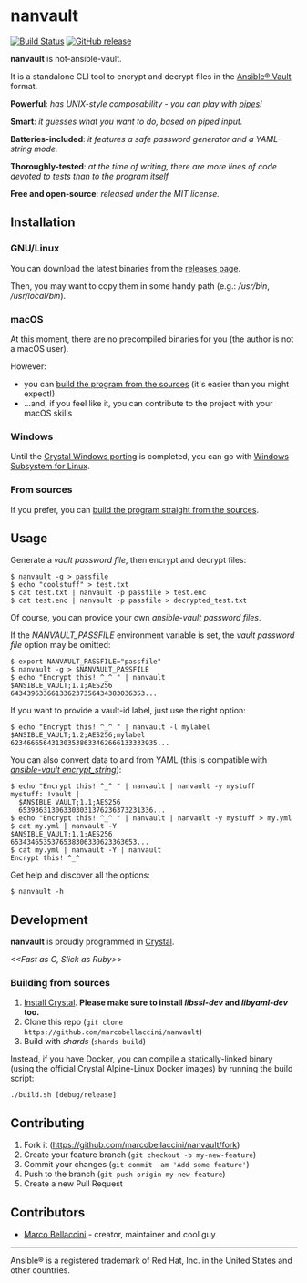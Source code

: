 # nanvault

[![Build Status](https://travis-ci.org/marcobellaccini/nanvault.svg?branch=master)](https://travis-ci.org/marcobellaccini/nanvault)
[![GitHub release](https://img.shields.io/github/release/marcobellaccini/nanvault.svg)](https://github.com/marcobellaccini/nanvault/releases)

**nanvault** is not-ansible-vault.

It is a standalone CLI tool to encrypt and decrypt files in the [Ansible® Vault](https://docs.ansible.com/ansible/latest/user_guide/vault.html) format.

**Powerful**: *has UNIX-style composability - you can play with [pipes](https://en.wikipedia.org/wiki/Pipeline_(Unix))!*

**Smart**: *it guesses what you want to do, based on piped input.*

**Batteries-included**: *it features a safe password generator and a YAML-string mode.*

**Thoroughly-tested**: *at the time of writing, there are more lines of code devoted to tests than to the program itself.*

**Free and open-source**: *released under the MIT license.*

## Installation

### GNU/Linux

You can download the latest binaries from the [releases page](https://github.com/marcobellaccini/nanvault/releases).

Then, you may want to copy them in some handy path (e.g.: */usr/bin*, */usr/local/bin*).

### macOS

At this moment, there are no precompiled binaries for you (the author is not a macOS user).

However:
- you can [build the program from the sources](#Building-from-sources) (it's easier than you might expect!)
- ...and, if you feel like it, you can contribute to the project with your macOS skills

### Windows

Until the [Crystal Windows porting](https://github.com/crystal-lang/crystal/wiki/Porting-to-Windows) is completed,
you can go with [Windows Subsystem for Linux](https://docs.microsoft.com/en-us/windows/wsl/install-win10).

### From sources

If you prefer, you can [build the program straight from the sources](#Building-from-sources).

## Usage

Generate a *vault password file*, then encrypt and decrypt files:
```
$ nanvault -g > passfile
$ echo "coolstuff" > test.txt
$ cat test.txt | nanvault -p passfile > test.enc
$ cat test.enc | nanvault -p passfile > decrypted_test.txt

```

Of course, you can provide your own *ansible-vault password files*.

If the *NANVAULT_PASSFILE* environment variable is set, the *vault password file* option may be omitted:
```
$ export NANVAULT_PASSFILE="passfile"
$ nanvault -g > $NANVAULT_PASSFILE
$ echo "Encrypt this! ^_^ " | nanvault
$ANSIBLE_VAULT;1.1;AES256
643439633661336237356434383036353...

```

If you want to provide a vault-id label, just use the right option:
```
$ echo "Encrypt this! ^_^ " | nanvault -l mylabel
$ANSIBLE_VAULT;1.2;AES256;mylabel
623466656431303538633462666133333935...
```

You can also convert data to and from YAML (this is compatible with [*ansible-vault encrypt_string*](https://docs.ansible.com/ansible/latest/user_guide/vault.html#use-encrypt-string-to-create-encrypted-variables-to-embed-in-yaml)):
```
$ echo "Encrypt this! ^_^ " | nanvault | nanvault -y mystuff
mystuff: !vault |
  $ANSIBLE_VAULT;1.1;AES256
  653936313063303031376236373231336...
$ echo "Encrypt this! ^_^ " | nanvault | nanvault -y mystuff > my.yml
$ cat my.yml | nanvault -Y
$ANSIBLE_VAULT;1.1;AES256
6534346535376538306330623363653...
$ cat my.yml | nanvault -Y | nanvault
Encrypt this! ^_^
```


Get help and discover all the options:
```
$ nanvault -h

```

## Development

**nanvault** is proudly programmed in [Crystal](https://crystal-lang.org/).

*<<Fast as C, Slick as Ruby>>*

### Building from sources

1. [Install Crystal](https://crystal-lang.org/install/).
**Please make sure to install *libssl-dev* and *libyaml-dev* too.**
2. Clone this repo (`git clone https://github.com/marcobellaccini/nanvault`)
3. Build with *shards* (`shards build`)

Instead, if you have Docker, you can compile a statically-linked binary (using
the official Crystal Alpine-Linux Docker images) by running the build script:
```
./build.sh [debug/release]
```

## Contributing

1. Fork it (<https://github.com/marcobellaccini/nanvault/fork>)
2. Create your feature branch (`git checkout -b my-new-feature`)
3. Commit your changes (`git commit -am 'Add some feature'`)
4. Push to the branch (`git push origin my-new-feature`)
5. Create a new Pull Request

## Contributors

- [Marco Bellaccini](https://github.com/marcobellaccini) - creator, maintainer and cool guy

---

Ansible® is a registered trademark of Red Hat, Inc. in the United States and other countries.
